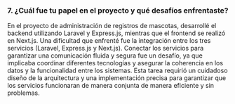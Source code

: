 ### 7. ¿Cuál fue tu papel en el proyecto y qué desafíos enfrentaste?
En el proyecto de administración de registros de mascotas, desarrollé el backend utilizando Laravel y Express.js, mientras que el frontend se realizó en Next.js. Una dificultad que enfrenté fue la integración entre los tres servicios (Laravel, Express.js y Next.js). Conectar los servicios para garantizar una comunicación fluida y segura fue un desafío, ya que implicaba coordinar diferentes tecnologías y asegurar la coherencia en los datos y la funcionalidad entre los sistemas. Esta tarea requirió un cuidadoso diseño de la arquitectura y una implementación precisa para garantizar que los servicios funcionaran de manera conjunta de manera eficiente y sin problemas.